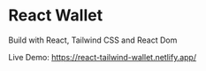# React Wallet

Build with React, Tailwind CSS and React Dom

Live Demo: https://react-tailwind-wallet.netlify.app/
